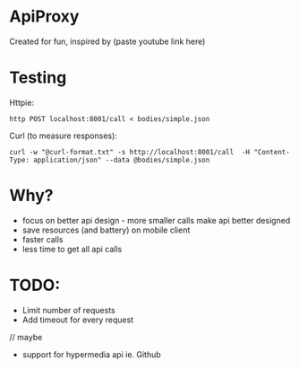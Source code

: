 ApiProxy
========

Created for fun, inspired by (paste youtube link here)

Testing
=======

Httpie:
```
http POST localhost:8001/call < bodies/simple.json
```

Curl (to measure responses):
```
curl -w "@curl-format.txt" -s http://localhost:8001/call  -H "Content-Type: application/json" --data @bodies/simple.json
```

Why?
====
* focus on better api design - more smaller calls make api better designed
* save resources (and battery) on mobile client
* faster calls
* less time to get all api calls

TODO:
====
* Limit number of requests
* Add timeout for every request

// maybe
* support for hypermedia api ie. Github
